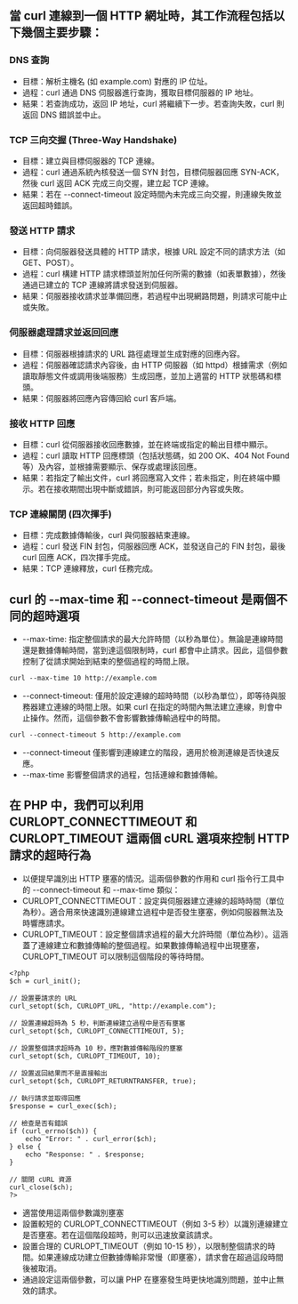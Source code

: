 ## 當 curl 連線到一個 HTTP 網址時，其工作流程包括以下幾個主要步驟：
### DNS 查詢
* 目標：解析主機名 (如 example.com) 對應的 IP 位址。
* 過程：curl 通過 DNS 伺服器進行查詢，獲取目標伺服器的 IP 地址。
* 結果：若查詢成功，返回 IP 地址，curl 將繼續下一步。若查詢失敗，curl 則返回 DNS 錯誤並中止。
### TCP 三向交握 (Three-Way Handshake)
* 目標：建立與目標伺服器的 TCP 連線。
* 過程：curl 通過系統內核發送一個 SYN 封包，目標伺服器回應 SYN-ACK，然後 curl 返回 ACK 完成三向交握，建立起 TCP 連線。
* 結果：若在 --connect-timeout 設定時間內未完成三向交握，則連線失敗並返回超時錯誤。
### 發送 HTTP 請求
* 目標：向伺服器發送具體的 HTTP 請求，根據 URL 設定不同的請求方法（如 GET、POST）。
* 過程：curl 構建 HTTP 請求標頭並附加任何所需的數據（如表單數據），然後通過已建立的 TCP 連線將請求發送到伺服器。
* 結果：伺服器接收請求並準備回應，若過程中出現網路問題，則請求可能中止或失敗。
### 伺服器處理請求並返回回應
* 目標：伺服器根據請求的 URL 路徑處理並生成對應的回應內容。
* 過程：伺服器確認請求內容後，由 HTTP 伺服器（如 httpd）根據需求（例如讀取靜態文件或調用後端服務）生成回應，並加上適當的 HTTP 狀態碼和標頭。
* 結果：伺服器將回應內容傳回給 curl 客戶端。
### 接收 HTTP 回應
* 目標：curl 從伺服器接收回應數據，並在終端或指定的輸出目標中顯示。
* 過程：curl 讀取 HTTP 回應標頭（包括狀態碼，如 200 OK、404 Not Found 等）及內容，並根據需要顯示、保存或處理該回應。
* 結果：若指定了輸出文件，curl 將回應寫入文件；若未指定，則在終端中顯示。若在接收期間出現中斷或錯誤，則可能返回部分內容或失敗。
### TCP 連線關閉 (四次揮手)
* 目標：完成數據傳輸後，curl 與伺服器結束連線。
* 過程：curl 發送 FIN 封包，伺服器回應 ACK，並發送自己的 FIN 封包，最後 curl 回應 ACK，四次揮手完成。
* 結果：TCP 連線釋放，curl 任務完成。


## curl 的 --max-time 和 --connect-timeout 是兩個不同的超時選項
* --max-time: 指定整個請求的最大允許時間（以秒為單位）。無論是連線時間還是數據傳輸時間，當到達這個限制時，curl 都會中止請求。因此，這個參數控制了從請求開始到結束的整個過程的時間上限。

```curl --max-time 10 http://example.com```

* --connect-timeout: 僅用於設定連線的超時時間（以秒為單位），即等待與服務器建立連線的時間上限。如果 curl 在指定的時間內無法建立連線，則會中止操作。然而，這個參數不會影響數據傳輸過程中的時間。

```curl --connect-timeout 5 http://example.com```

* --connect-timeout 僅影響到連線建立的階段，適用於檢測連線是否快速反應。
* --max-time 影響整個請求的過程，包括連線和數據傳輸。

## 在 PHP 中，我們可以利用 CURLOPT_CONNECTTIMEOUT 和 CURLOPT_TIMEOUT 這兩個 cURL 選項來控制 HTTP 請求的超時行為
* 以便提早識別出 HTTP 壅塞的情況。這兩個參數的作用和 curl 指令行工具中的 --connect-timeout 和 --max-time 類似：
* CURLOPT_CONNECTTIMEOUT：設定與伺服器建立連線的超時時間（單位為秒）。適合用來快速識別連線建立過程中是否發生壅塞，例如伺服器無法及時響應請求。
* CURLOPT_TIMEOUT：設定整個請求過程的最大允許時間（單位為秒）。這涵蓋了連線建立和數據傳輸的整個過程。如果數據傳輸過程中出現壅塞，CURLOPT_TIMEOUT 可以限制這個階段的等待時間。

```
<?php
$ch = curl_init();

// 設置要請求的 URL
curl_setopt($ch, CURLOPT_URL, "http://example.com");

// 設置連線超時為 5 秒，判斷連線建立過程中是否有壅塞
curl_setopt($ch, CURLOPT_CONNECTTIMEOUT, 5);

// 設置整個請求超時為 10 秒，應對數據傳輸階段的壅塞
curl_setopt($ch, CURLOPT_TIMEOUT, 10);

// 設置返回結果而不是直接輸出
curl_setopt($ch, CURLOPT_RETURNTRANSFER, true);

// 執行請求並取得回應
$response = curl_exec($ch);

// 檢查是否有錯誤
if (curl_errno($ch)) {
    echo "Error: " . curl_error($ch);
} else {
    echo "Response: " . $response;
}

// 關閉 cURL 資源
curl_close($ch);
?>
```
* 適當使用這兩個參數識別壅塞
* 設置較短的 CURLOPT_CONNECTTIMEOUT（例如 3-5 秒）以識別連線建立是否壅塞。若在這個階段超時，則可以迅速放棄該請求。
* 設置合理的 CURLOPT_TIMEOUT（例如 10-15 秒），以限制整個請求的時間。如果連線成功建立但數據傳輸非常慢（即壅塞），請求會在超過這段時間後被取消。
* 通過設定這兩個參數，可以讓 PHP 在壅塞發生時更快地識別問題，並中止無效的請求。



